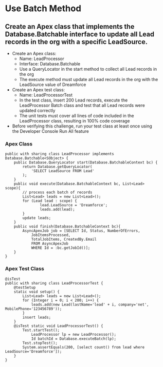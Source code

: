 # Use Batch Method

## Create an Apex class that implements the Database.Batchable interface to update all Lead records in the org with a specific LeadSource.
* Create an Apex class:
  * Name: LeadProcessor
  * Interface: Database.Batchable
  * Use a QueryLocator in the start method to collect all Lead records in the org
  * The execute method must update all Lead records in the org with the LeadSource value of Dreamforce
* Create an Apex test class:
  * Name: LeadProcessorTest
  * In the test class, insert 200 Lead records, execute the LeadProcessor Batch class and test that all Lead records were updated correctly
  * The unit tests must cover all lines of code included in the LeadProcessor class, resulting in 100% code coverage
* Before verifying this challenge, run your test class at least once using the Developer Console Run All feature

### Apex Class

```
public with sharing class LeadProcessor implements Database.Batchable<SObject> {
    public Database.QueryLocator start(Database.BatchableContext bc) {
        return Database.getQueryLocator(
            'SELECT LeadSource FROM Lead'
        );
    }
    public void execute(Database.BatchableContext bc, List<Lead> scope){
        // process each batch of records
        List<Lead> leads = new List<Lead>();
        for (Lead lead : scope) {
                lead.LeadSource = 'Dreamforce';
                leads.add(lead);
        }
        update leads;
    }
    public void finish(Database.BatchableContext bc){
        AsyncApexJob job = [SELECT Id, Status, NumberOfErrors,
            JobItemsProcessed,
            TotalJobItems, CreatedBy.Email
            FROM AsyncApexJob
            WHERE Id = :bc.getJobId()];
    }
}
```

### Apex Test Class

```
@isTest
public with sharing class LeadProcessorTest {
    @testSetup
    static void setup() {
        List<Lead> leads = new List<Lead>();
        for (Integer i = 0; i < 200; i++) {
            leads.add(new Lead(lastName='lead' + i, company='net', MobilePhone='123456789'));
        }
        insert leads;
    }
    @isTest static void LeadProcessorTest() {
        Test.startTest();
            LeadProcessor lp = new LeadProcessor();
            Id batchId = Database.executeBatch(lp);
        Test.stopTest();
        System.assertEquals(200, [select count() from lead where LeadSource='Dreamforce']);
    }
}
``` 
